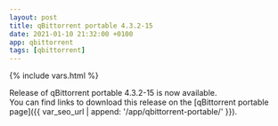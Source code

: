 ```yaml
---
layout: post
title: qBittorrent portable 4.3.2-15
date: 2021-01-10 21:32:00 +0100
app: qbittorrent
tags: [qbittorrent]
---
```

{% include vars.html %}

Release of qBittorrent portable 4.3.2-15 is now available.<br />
You can find links to download this release on the [qBittorrent portable page]({{ var_seo_url | append: '/app/qbittorrent-portable/' }}).
